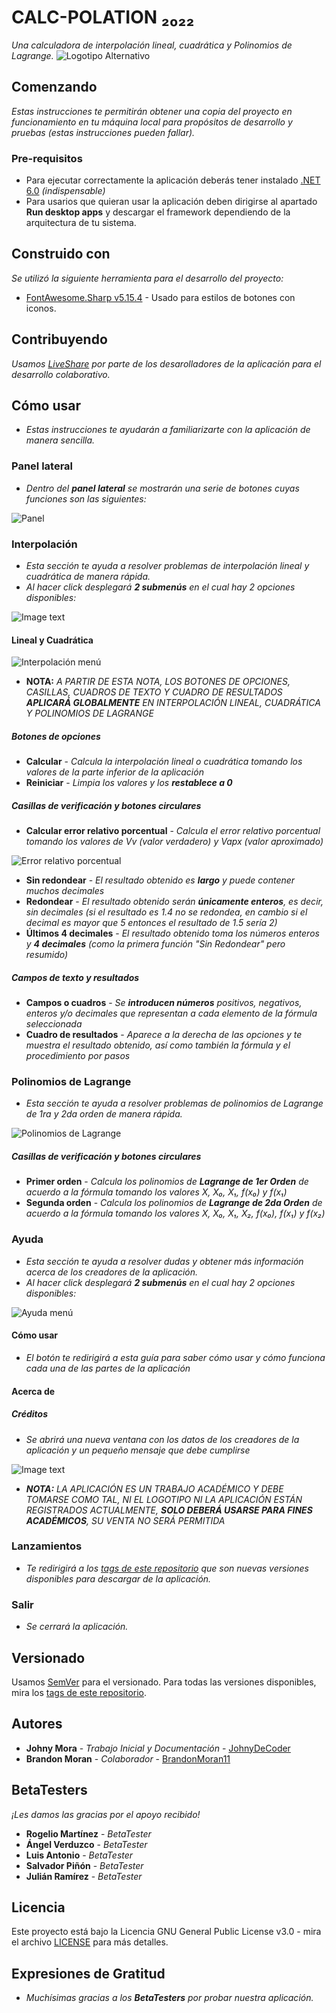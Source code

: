 # CALC-POLATION ₂₀₂₂

_Una calculadora de interpolación lineal, cuadrática y Polinomios de Lagrange._
![Logotipo Alternativo](https://i.ibb.co/rZxm09P/Logotipo-Alternative.png)
## Comenzando

_Estas instrucciones te permitirán obtener una copia del proyecto en funcionamiento en tu máquina local para propósitos de desarrollo y pruebas (estas instrucciones pueden fallar)._

### Pre-requisitos

* Para ejecutar correctamente la aplicación deberás tener instalado [.NET 6.0](https://dotnet.microsoft.com/en-us/download/dotnet/6.0/runtime) _(indispensable)_
* Para usarios que quieran usar la aplicación deben dirigirse al apartado **Run desktop apps** y descargar el framework dependiendo de la arquitectura de tu sistema.

## Construido con

_Se utilizó la siguiente herramienta para el desarrollo del proyecto:_

* [FontAwesome.Sharp v5.15.4](http://www.dropwizard.io/1.0.2/docs/) - Usado para estilos de botones con iconos.

## Contribuyendo

_Usamos [LiveShare](https://visualstudio.microsoft.com/es/services/live-share/) por parte de los desarolladores de la aplicación para el desarrollo colaborativo._

## Cómo usar
* _Estas instrucciones te ayudarán a familiarizarte con la aplicación de manera sencilla._
### Panel lateral
* _Dentro del **panel lateral** se mostrarán una serie de botones cuyas funciones son las siguientes:_

![Panel](https://i.ibb.co/QbkghG4/1.png)

### Interpolación
* _Esta sección te ayuda a resolver problemas de interpolación lineal y cuadrática de manera rápida._
* _Al hacer click desplegará **2 submenús** en el cual hay 2 opciones disponibles:_

![Image text](https://i.ibb.co/MPqg9qx/2.png)

#### **Lineal y Cuadrática**

![Interpolación menú](https://i.ibb.co/P1CLyJx/2-1.png)

* **NOTA:** _A PARTIR DE ESTA NOTA, LOS BOTONES DE OPCIONES, CASILLAS, CUADROS DE TEXTO Y CUADRO DE RESULTADOS **APLICARÁ GLOBALMENTE** EN INTERPOLACIÓN LINEAL, CUADRÁTICA Y POLINOMIOS DE LAGRANGE_

##### Botones de opciones
* **Calcular** - _Calcula la interpolación lineal o cuadrática tomando los valores de la parte inferior de la aplicación_
* **Reiniciar** - _Limpia los valores y los **restablece a 0**_

##### Casillas de verificación y botones circulares
* **Calcular error relativo porcentual** - _Calcula el error relativo porcentual tomando los valores de Vv (valor verdadero) y Vapx (valor aproximado)_

![Error relativo porcentual](https://i.ibb.co/1sBfvNw/4.png)

* **Sin redondear** - _El resultado obtenido es **largo** y puede contener muchos decimales_
* **Redondear** - _El resultado obtenido serán **únicamente enteros**, es decir, sin decimales (si el resultado es 1.4 no se redondea, en cambio si el decimal es mayor que 5 entonces el resultado de 1.5 sería 2)_
* **Últimos 4 decimales** - _El resultado obtenido toma los números enteros y **4 decimales** (como la primera función "Sin Redondear" pero resumido)_

##### Campos de texto y resultados
* **Campos o cuadros** - _Se **introducen números** positivos, negativos, enteros y/o decimales que representan a cada elemento de la fórmula seleccionada_
* **Cuadro de resultados** - _Aparece a la derecha de las opciones y te muestra el resultado obtenido, así como también la fórmula y el procedimiento por pasos_

### Polinomios de Lagrange
* _Esta sección te ayuda a resolver problemas de polinomios de Lagrange de 1ra y 2da orden de manera rápida._

![Polinomios de Lagrange](https://i.ibb.co/7S6FR5P/2-2.png)

##### Casillas de verificación y botones circulares
* **Primer orden** - _Calcula los polinomios de **Lagrange de 1er Orden** de acuerdo a la fórmula tomando los valores X, X₀, X₁, f(x₀) y f(x₁)_
* **Segunda orden** - _Calcula los polinomios de **Lagrange de 2da Orden** de acuerdo a la fórmula tomando los valores X, X₀, X₁, X₂, f(x₀), f(x₁) y f(x₂)_

### Ayuda
* _Esta sección te ayuda a resolver dudas y obtener más información acerca de los creadores de la aplicación._
* _Al hacer click desplegará **2 submenús** en el cual hay 2 opciones disponibles:_

![Ayuda menú](https://i.ibb.co/nb1DtCj/3.png)

#### **Cómo usar**
* _El botón te redirigirá a esta guía para saber cómo usar y cómo funciona cada una de las partes de la aplicación_

#### **Acerca de**
##### Créditos
* _Se abrirá una nueva ventana con los datos de los creadores de la aplicación y un pequeño mensaje que debe cumplirse_

![Image text](https://i.ibb.co/R054tXf/3-1.png)

* _**NOTA:** LA APLICACIÓN ES UN TRABAJO ACADÉMICO Y DEBE TOMARSE COMO TAL, NI EL LOGOTIPO NI LA APLICACIÓN ESTÁN REGISTRADOS ACTUALMENTE, **SOLO DEBERÁ USARSE PARA FINES ACADÉMICOS**, SU VENTA NO SERÁ PERMITIDA_

### Lanzamientos
* _Te redirigirá a los [tags de este repositorio](https://github.com/JohnyDeCoder/calc-polation/tags) que son nuevas versiones disponibles para descargar de la aplicación._

### Salir
* _Se cerrará la aplicación._

## Versionado

Usamos [SemVer](http://semver.org/) para el versionado. Para todas las versiones disponibles, mira los [tags de este repositorio](https://github.com/JohnyDeCoder/calc-polation/tags).

## Autores

* **Johny Mora** - *Trabajo Inicial y Documentación* - [JohnyDeCoder](https://github.com/JohnyDeCoder)
* **Brandon Moran** - *Colaborador* - [BrandonMoran11](https://github.com/BrandonMoran11)

## BetaTesters

_¡Les damos las gracias por el apoyo recibido!_

* **Rogelio Martínez** - *BetaTester*
* **Ángel Verduzco** - *BetaTester*
* **Luis Antonio** - *BetaTester*
* **Salvador Piñón** - *BetaTester*
* **Julián Ramírez** - *BetaTester*

## Licencia

Este proyecto está bajo la Licencia GNU General Public License v3.0 - mira el archivo [LICENSE](https://github.com/JohnyDeCoder/calc-polation/blob/master/LICENSE) para más detalles.

## Expresiones de Gratitud

* _Muchísimas gracias a los **BetaTesters** por probar nuestra aplicación._
